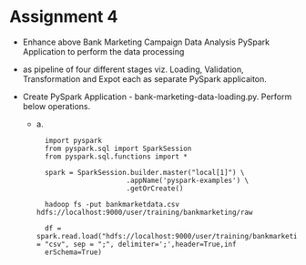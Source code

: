 # Assignment 4

- Enhance above Bank Marketing Campaign Data Analysis PySpark Application to perform the data processing
- as pipeline of four different stages viz. Loading, Validation, Transformation and Expot each as separate PySpark applicaiton.

- Create PySpark Application - bank-marketing-data-loading.py. Perform below operations.
  
  - a.
        
          import pyspark
          from pyspark.sql import SparkSession
          from pyspark.sql.functions import *

          spark = SparkSession.builder.master("local[1]") \
                              .appName('pyspark-examples') \
                              .getOrCreate()
                              
          hadoop fs -put bankmarketdata.csv hdfs://localhost:9000/user/training/bankmarketing/raw
          
          df = spark.read.load("hdfs://localhost:9000/user/training/bankmarketing/raw/bankmarketdata.csv",format = "csv", sep = ";", delimiter=';',header=True,inf
          erSchema=True)
          
          
